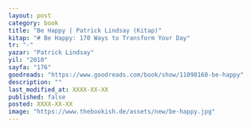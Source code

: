 ```yaml
---
layout: post
category: book
title: "Be Happy | Patrick Lindsay (Kitap)"
kitap: "# Be Happy: 170 Ways to Transform Your Day"
tr: "-"
yazar: "Patrick Lindsay"
yil: "2010"
sayfa: "176"
goodreads: "https://www.goodreads.com/book/show/11098160-be-happy"
description: ""
last_modified_at: XXXX-XX-XX
published: false
posted: XXXX-XX-XX
image: "https://www.thebookish.de/assets/new/be-happy.jpg"
---
```



